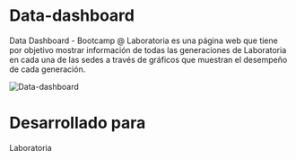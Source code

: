# Data-dashboard

Data Dashboard - Bootcamp @ Laboratoria es una página web que tiene por objetivo mostrar información de todas las generaciones de Laboratoria en cada una de las sedes a través de gráficos que muestran el desempeño de cada generación.


![Data-dashboard](https://i.imgur.com/tHcJfvR.png)

# Desarrollado para
Laboratoria
